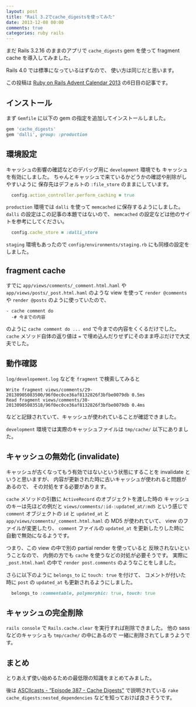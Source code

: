 ```yaml
---
layout: post
title: "Rail 3.2でcache_digestsを使ってみた"
date: 2013-12-08 00:00
comments: true
categories: ruby rails
---
```

まだ Rails 3.2.16 のままのアプリで `cache_digests` gem を使って
fragment cache を導入してみました。

Rails 4.0 では標準になっているはずなので、
使い方は同じだと思います。

この投稿は
[Ruby on Rails Advent Calendar 2013](http://qiita.com/advent-calendar/2013/ruby-on-rails)
の6日目の記事です。

<!--more-->

## インストール

まず `Gemfile` に以下の gem の指定を追加してインストールしました。

```ruby Gemfile
gem 'cache_digests'
gem 'dalli', group: :production
```

## 環境設定

キャッシュの影響の確認などのデバッグ用に `development` 環境でも
キャッシュを有効にしました。
ちゃんとキャッシュで来ているかどうかの確認や削除がしやすいように
保存先はデフォルトの `:file_store` のままにしています。

```ruby config/environments/development.rb
  config.action_controller.perform_caching = true
```

`production` 環境では `dalli` を使って `memcached` に保存するようにしました。
`dalli` の設定はこの記事の本題ではないので、
`memcached` の設定などは他のサイトを参考にしてください。

```ruby config/environments/production.rb
  config.cache_store = :dalli_store
```

`staging` 環境もあったので `config/environments/staging.rb` にも同様の設定をしました。

## fragment cache

すでに
`app/views/comments/_comment.html.haml` や
`app/views/posts/_post.html.haml` のような view を使って
`render @comments` や `render @posts` のように使っていたので、

```text app/views/comments/_comment.html.haml
- cache comment do
  -# 今までの内容
```

のように `cache comment do ... end` で今までの内容をくくるだけでした。
`cache` メソッド自体の返り値は `=` で埋め込んだりせずにそのまま呼ぶだけで大丈夫でした。

## 動作確認

`log/developement.log` などを `fragment` で検索してみると

```text log/developement.log
Write fragment views/comments/29-20130905083500/96f0ec0ce36af8132826f3bfbe0079db 0.5ms
Read fragment views/comments/30-20130905083518/96f0ec0ce36af8132826f3bfbe0079db 0.4ms
```

などと記録されていて、キャッシュが使われていることが確認できました。

`development` 環境では実際のキャッシュファイルは `tmp/cache/` 以下にありました。

## キャッシュの無効化 (invalidate)

キャッシュが古くなってもう有効ではないという状態にすることを invalidate というと思いますが、
内容が更新された時に古いキャッシュが使われると問題があるので、
その対処をする必要があります。

`cache` メソッドの引数に `ActiveRecord` のオブジェクトを渡した時の
キャッシュのキーは先ほどの例だと
`views/comments/:id-:updated_at/:md5`
という感じで `comment` オブジェクトの `id` と `updated_at` と
`app/views/comments/_comment.html.haml` の MD5 が使われていて、
view のファイルが変更したり、
`comment` ファイルの `updated_at` を更新したりした時に
自動で無効になるようです。

つまり、この view の中で別の partial render を使っていると
反映されないということなので、
内側の方でも `cache` を使うなどの対処が必要そうです。
実際に `_post.html.haml` の中で `render post.comments` のようなことをしました。

さらに以下のように `belongs_to` に `touch: true` を付けて、
コメントが付いた時に `post` の `updated_at` も更新されるようにしました。

```ruby app/models/comment.rb
  belongs_to :commentable, polymorphic: true, touch: true
```

## キャッシュの完全削除

`rails console` で `Rails.cache.clear` を実行すれば削除できました。
他の sass などのキャッシュも `tmp/cache/` の中にあるので
一緒に削除されてしまうようです。

## まとめ

とりあえず使い始めるための最低限の知識をまとめてみました。

後は
[ASCIIcasts - “Episode 387 - Cache Digests”](http://ja.asciicasts.com/episodes/387-cache-digests)
で説明されている
`rake cache_digests:nested_dependencies`
などを知っておけば良さそうです。
